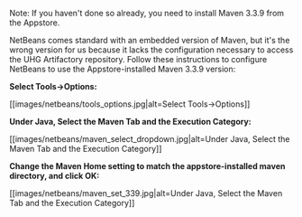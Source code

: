 Note: If you haven't done so already, you need to install Maven 3.3.9 from the Appstore.

NetBeans comes standard with an embedded version of Maven, but it's the wrong version for us because it lacks the configuration necessary to access the UHG Artifactory repository.  Follow these instructions to configure NetBeans to use the Appstore-installed Maven 3.3.9 version:
<P>
<B>Select Tools->Options:</B><br/>
<P>
[[images/netbeans/tools_options.jpg|alt=Select Tools->Options]]
<P>
<B>Under Java, Select the Maven Tab and the Execution Category:</B><br/>
<P>
[[images/netbeans/maven_select_dropdown.jpg|alt=Under Java, Select the Maven Tab and the Execution Category]]
<P>
<B>Change the Maven Home setting to match the appstore-installed maven directory, and click OK:</B><br/>
<P>
[[images/netbeans/maven_set_339.jpg|alt=Under Java, Select the Maven Tab and the Execution Category]]


